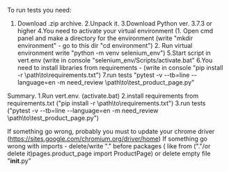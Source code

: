 To run tests you need:
1. Download .zip archive.
2.Unpack it.
3.Download Python ver. 3.7.3 or higher
4.You need to activate your virtual environment (1. Open cmd panel and make a directory for the environment (write "mkdir environment" - go to this dir "cd environment") 2. Run virtual environment write "python -m venv selenium_env")
5.Start script in vert.env (write in console "selenium_env/Scripts/activate.bat"
6.You need to install libraries from requirements - (write in console "pip install -r \path\to\requirements.txt")
7.run tests "pytest -v --tb=line --language=en -m need_review \path\to\test_product_page.py"


Summary.
1.Run vert.env. (activate.bat)
2.install requirements from requirements.txt ("pip install -r \path\to\requirements.txt")
3.run tests ("pytest -v --tb=line --language=en -m need_review \path\to\test_product_page.py")

If something go wrong, probably you must to update your chrome driver (https://sites.google.com/chromium.org/driver/home)
If something go wrong with imports - delete/write "." before packages ( like from ("."/or delete it)pages.product_page import ProductPage) or delete empty file "__init__.py"
